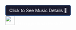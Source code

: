 <style>
/* HIDE THE CHECKBOX AND THE CONTENT BY DEFAULT
*/
.toggle-checkbox {
    display: none;
}
/* HIDE THE TARGET CONTENT BLOCK BY DEFAULT 
  Use max-height: 0 and overflow: hidden for a smooth vertical toggle effect
*/
.toggle-content {
    max-height: 0;
    overflow: hidden;
    transition: max-height 0.4s ease-in-out; /* Adds a clean animation */
    padding: 0 10px; /* Optional: adds horizontal padding */
    margin: 0; /* Important: remove default margin */
}

/* WHEN THE HIDDEN CHECKBOX IS :CHECKED, EXPAND THE CONTENT
  The '+' selector targets the adjacent sibling.
  '~' targets any following sibling. Using '~' is safer.
*/
.toggle-checkbox:checked ~ .toggle-content {
    max-height: 300px; /* Set a large enough max-height to display all content */
    margin-top: 10px;
    padding-bottom: 10px;
}

/* STYLE THE CLICKABLE LABEL/IMAGE/TEXT (Optional)
  This makes it look like a button or link
*/
.toggle-label {
    cursor: pointer;
    display: inline-block;
    padding: 8px 12px;
    border: 1px solid #4A86CF; /* Border matching your style */
    border-radius: 5px;
    background-color: #1a1a2e; /* Dark background */
    color: #fff; /* White text */
    user-select: none; /* Prevents selecting text when clicking rapidly */
}
.toggle-label:hover {
    background-color: #4A86CF; /* Vibe Coder blue on hover */
}
</style>

<input type="checkbox" id="toggle-music" class="toggle-checkbox">

<label for="toggle-music" class="toggle-label">
    Click to See Music Details 🎵
</label>

<div class="toggle-content">
    <p>This is the secret content that was hidden! Here you can place a markdown table or any other block.</p>
    <ul>
        <li>**Post 1:** [Link 1](URL)</li>
        <li>**Post 2:** [Link 2](URL)</li>
    </ul>
</div>

<input type="checkbox" id="toggle-tech" class="toggle-checkbox">

<label for="toggle-tech" class="toggle-label" style="background: none; border: none; padding: 0;">
    <img src="https://raw.githubusercontent.com/Tarikul-Islam-Anik/Animated-Fluent-Emojis/master/Emojis/Objects/Desktop%20Computer.png" alt="Desktop Computer" width="30" height="30" />
    **Toggle Tech Posts**
</label>

<div class="toggle-content">
    <p>This is the hidden tech post content:</p>
    <ol>
        <li>[Post Title 1](URL)</li>
        <li>[Post Title 2](URL)</li>
    </ol>
</div>
